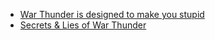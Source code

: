- [War Thunder is designed to make you stupid](https://youtu.be/Aa71aHSza-A)
- [Secrets & Lies of War Thunder](https://youtu.be/sh2IKXoFPws)
